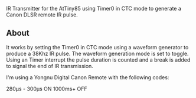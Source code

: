 IR Transmitter for the AtTiny85 using Timer0 in CTC mode to generate a Canon DLSR remote IR pulse.

About
-----

It works by setting the Timer0 in CTC mode using a waveform generator to produce a 38Khz IR pulse. The waveform generation mode is set to toggle. Using an Timer interrupt the pulse duration is counted and a break is added to signal the end of IR transmission. 

I'm using a Yongnu Digital Canon Remote with the following codes:

280μs - 300μs ON
1000ms+ 	  OFF